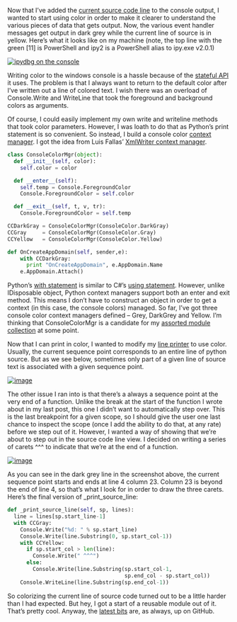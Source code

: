 Now that I’ve added the [current source code
line](http://devhawk.net/2009/03/19/Writing+An+IronPython+Debugger+Showing+Source+Code.aspx)
to the console output, I wanted to start using color in order to make it
clearer to understand the various pieces of data that gets output. Now,
the various event handler messages get output in dark grey while the
current line of source is in yellow. Here’s what it looks like on my
machine (note, the top line with the green [11] is PowerShell and ipy2
is a PowerShell alias to ipy.exe v2.0.1)

[![ipydbg on the
console](http://s3.amazonaws.com/devhawk_images/WindowsLiveWriter/WritinganIronPythonDebuggerColorfulConso_D87F/image_thumb_1.png "ipydbg on the console")](http://s3.amazonaws.com/devhawk_images/WindowsLiveWriter/WritinganIronPythonDebuggerColorfulConso_D87F/image_4.png)

Writing color to the windows console is a hassle because of the
[stateful
API](http://msdn.microsoft.com/en-us/library/system.console.foregroundcolor.aspx)
it uses. The problem is that I always want to return to the default
color after I’ve written out a line of colored text. I wish there was an
overload of Console.Write and WriteLine that took the foreground and
background colors as arguments.

Of course, I could easily implement my own write and writeline methods
that took color parameters. However, I was loath to do that as Python’s
print statement is so convenient. So instead, I build a console color
[context
manager](http://docs.python.org/reference/datamodel.html#context-managers).
I got the idea from Luis Fallas’ [XmlWriter context
manager](http://langexplr.blogspot.com/2009/02/writing-xml-with-ironpython-xmlwriter.html).

``` python
class ConsoleColorMgr(object):  
  def __init__(self, color):  
    self.color = color  

  def __enter__(self):  
    self.temp = Console.ForegroundColor  
    Console.ForegroundColor = self.color  

  def __exit__(self, t, v, tr):  
    Console.ForegroundColor = self.temp  

CCDarkGray = ConsoleColorMgr(ConsoleColor.DarkGray)
CCGray     = ConsoleColorMgr(ConsoleColor.Gray)
CCYellow   = ConsoleColorMgr(ConsoleColor.Yellow)

def OnCreateAppDomain(self, sender,e):  
    with CCDarkGray:  
      print "OnCreateAppDomain", e.AppDomain.Name  
    e.AppDomain.Attach()
```

Python’s [with
statement](http://docs.python.org/reference/compound_stmts.html#the-with-statement)
is similar to C\#’s [using
statement](http://msdn.microsoft.com/en-us/library/yh598w02.aspx).
However, unlike IDisposable object, Python context managers support both
an enter and exit method. This means I don’t have to construct an object
in order to get a context (in this case, the console colors) managed. So
far, I’ve got three console color context managers defined – Grey,
DarkGrey and Yellow. I’m thinking that ConsoleColorMgr is a candidate
for my [assorted module
collection](http://github.com/devhawk/devhawk_ipy/tree/master) at some
point.

Now that I can print in color, I wanted to modify my [line
printer](http://devhawk.net/2009/03/19/Writing+An+IronPython+Debugger+Showing+Source+Code.aspx)
to use color. Usually, the current sequence point corresponds to an
entire line of python source. But as we see below, sometimes only part
of a given line of source text is associated with a given sequence
point.

[![image](http://s3.amazonaws.com/devhawk_images/WindowsLiveWriter/WritinganIronPythonDebuggerColorfulConso_D87F/image_thumb_2.png "image")](http://s3.amazonaws.com/devhawk_images/WindowsLiveWriter/WritinganIronPythonDebuggerColorfulConso_D87F/image_6.png)

The other issue I ran into is that there’s a always a sequence point at
the very end of a function. Unlike the break at the start of the
function I wrote about in my last post, this one I didn’t want to
automatically step over. This is the last breakpoint for a given scope,
so I should give the user one last chance to inspect the scope (once I
add the ability to do that, at any rate) before we step out of it.
However, I wanted a way of showing that we’re about to step out in the
source code line view. I decided on writing a series of carets \^\^\^ to
indicate that we’re at the end of a function.

[![image](http://s3.amazonaws.com/devhawk_images/WindowsLiveWriter/WritinganIronPythonDebuggerColorfulConso_D87F/image_thumb_3.png "image")](http://s3.amazonaws.com/devhawk_images/WindowsLiveWriter/WritinganIronPythonDebuggerColorfulConso_D87F/image_8.png)

As you can see in the dark grey line in the screenshot above, the
current sequence point starts and ends at line 4 column 23. Column 23 is
beyond the end of line 4, so that’s what I look for in order to draw the
three carets. Here’s the final version of \_print\_source\_line:

``` python
def _print_source_line(self, sp, lines):
  line = lines[sp.start_line-1]
  with CCGray:
    Console.Write("%d: " % sp.start_line)
    Console.Write(line.Substring(0, sp.start_col-1))
    with CCYellow:
      if sp.start_col > len(line):
        Console.Write(" ^^^")
      else:
        Console.Write(line.Substring(sp.start_col-1,
                                     sp.end_col - sp.start_col))
    Console.WriteLine(line.Substring(sp.end_col-1))
```

So colorizing the current line of source code turned out to be a little
harder than I had expected. But hey, I got a start of a reusable module
out of it. That’s pretty cool. Anyway, the [latest
bits](http://github.com/devhawk/ipydbg/tree/ec6520e32cf3214ade646696a0d52448754daf07)
are, as always, up on GitHub.
